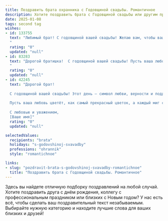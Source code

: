 ```yaml
---
title: Поздравить брата охранника с Годовщиной свадьбы. Романтичное
description: Хотите поздравить брата с Годовщиной свадьбы или другим праздником? Наш ИИ создаст незабываемое поздравление, а вы обязательно выделитесь среди других.  
date: 2025-01-08
tags: second tag
wishes:
- id: 133755
  text: "Любимый брат! С годовщиной вашей свадьбы! Желаю вам, чтобы ваша любовь, как крепкая охранная система, надёжно оберегала ваш семейный уют, защищая его от любых невзгод и ненастий. Пусть каждый день будет наполнен нежностью, заботой и счастьем, а ваша совместная жизнь станет прекрасной сказкой, длиною в целую вечность.  Счастья вам, дорогие!
  "
  rating: "0"
  updated: "null"
- id: 83283
  text: "Дорогой братишка!  С годовщиной вашей свадьбы! Пусть ваша любовь, как крепкая броня, защищает вас от всех невзгод, а ваша жизнь будет такой же светлой и радостной, как солнечный день. Желаю вам бесконечного счастья,  нежности и взаимопонимания.  Пусть ваш дом всегда будет полон любви и уюта, а вы –  всегда рядом, рука об руку,  надежно защищая друг друга, как и ты,  надежно защищаешь других.  Счастья вам, мои дорогие!
  "
  rating: "0"
  updated: "null"
- id: 42245
  text: "Дорогой брат!
  
  С годовщиной вашей свадьбы! Этот день — символ любви, верности и поддержки, которые вы дарите друг другу каждый день. Как настоящий охранник, ты охраняешь не только безопасность, но и теплоту этой удивительной связи.
  
  Пусть ваша любовь цветёт, как самый прекрасный цветок, а каждый миг совместной жизни будет наполнен радостью и счастьем. Желаю вам вдохновения в построении прекрасного совместного будущего, чтобы каждый день приносил новые яркие эмоции и нежные моменты.
  
  С любовью и уважением,
  [Ваше имя]"
  rating: "0"
  updated: "null"

selectedValues:
  recipients: "brata"
  holidays: "s-godovshinoj-svavadby"
  professions: "ohrannik"
  style: "romantichnoe"

links:
- slug: "pozdravit-brata-s-godovshinoj-svavadby-romantichnoe"
  title: "Поздравить брата с Годовщиной свадьбы. Романтичное"
---
```


Здесь вы найдете отличную подборку поздравлений на любой случай.
Хотите поздравить друга с днём рождения, коллегу с профессиональным праздником или близких с Новым годом? У нас есть всё, чтобы сделать ваш поздравительный текст незабываемым. Выбирайте нужную категорию и находите лучшие слова для ваших близких и друзей!
